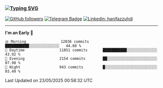 ### [![Typing SVG](https://readme-typing-svg.herokuapp.com?font=lato&size=22&lines=Hi+There+👋)](https://git.io/typing-svg) 

[![GitHub followers](https://img.shields.io/github/followers/hanifazzuhdi?label=Follow&style=social)](https://github.com/hanifazzuhdi/?tab=follow) 
[![Telegram Badge](https://img.shields.io/badge/-hanif0198-blue?style=social&logo=telegram&link=https://www.t.me/hanif0198/)](https://www.t.me/hanif0198/) 
[![Linkedin: hanifazzuhdi](https://img.shields.io/badge/-hanifazzuhdi-blue?style=flat-square&logo=Linkedin&logoColor=white&link=https://www.linkedin.com/in/hanif-az-zuhdi-69688019b/)](https://www.linkedin.com/in/hanif-az-zuhdi-69688019b/) 

<hr/>

<!--START_SECTION:waka-->
**I'm an Early 🐤** 

```text
🌞 Morning                12036 commits       ███████████░░░░░░░░░░░░░░   44.60 % 
🌆 Daytime                11851 commits       ███████████░░░░░░░░░░░░░░   43.92 % 
🌃 Evening                2154 commits        ██░░░░░░░░░░░░░░░░░░░░░░░   07.98 % 
🌙 Night                  943 commits         █░░░░░░░░░░░░░░░░░░░░░░░░   03.49 % 
```



 Last Updated on 23/05/2025 00:58:32 UTC
<!--END_SECTION:waka-->
